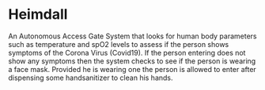 # Heimdall

An Autonomous Access Gate System that looks for human body parameters such as temperature and spO2 levels to assess if the person shows symptoms of the Corona Virus (Covid19). If the person entering does not show any symptoms then the system checks to see if the person is wearing a face mask. Provided he is wearing one the person is allowed to enter after dispensing some handsanitizer to clean his hands.
